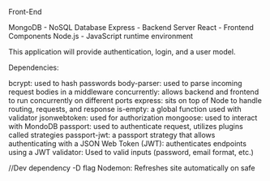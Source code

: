 Front-End

MongoDB - NoSQL Database
Express - Backend Server 
React - Frontend Components
Node.js - JavaScript runtime environment 

This application will provide authentication, login, and a user model. 

Dependencies:

bcrypt: used to hash passwords 
body-parser: used to parse incoming request bodies in a middleware 
concurrently: allows backend and frontend to run concurrently on different ports
express: sits on top of Node to handle routing, requests, and response 
is-empty: a global function used with validator
jsonwebtoken: used for authorization 
mongoose: used to interact with MondoDB
passport: used to authenticate request, utilizes plugins called strategies
passport-jwt: a passport strategy that allows authenticating with a JSON Web Token (JWT): authenticates endpoints using a JWT
validator: Used to valid inputs (password, email format, etc.)

//Dev dependency 
-D flag
Nodemon: Refreshes site automatically on safe 